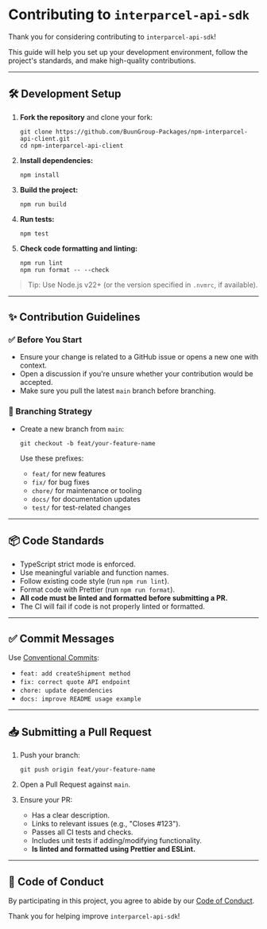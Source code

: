 # Contributing to `interparcel-api-sdk`

Thank you for considering contributing to `interparcel-api-sdk`! 

This guide will help you set up your development environment, follow the project's standards, and make high-quality contributions.

---

## 🛠 Development Setup

1. **Fork the repository** and clone your fork:

   ```
   git clone https://github.com/BuunGroup-Packages/npm-interparcel-api-client.git
   cd npm-interparcel-api-client
   ```

2. **Install dependencies:**

   ```
   npm install
   ```

3. **Build the project:**

   ```
   npm run build
   ```

4. **Run tests:**

   ```
   npm test
   ```

5. **Check code formatting and linting:**

   ```
   npm run lint
   npm run format -- --check
   ```

> Tip: Use Node.js v22+ (or the version specified in `.nvmrc`, if available).

---

## ✨ Contribution Guidelines

### ✅ Before You Start

- Ensure your change is related to a GitHub issue or opens a new one with context.
- Open a discussion if you're unsure whether your contribution would be accepted.
- Make sure you pull the latest `main` branch before branching.

### 🌿 Branching Strategy

- Create a new branch from `main`:

  ```
  git checkout -b feat/your-feature-name
  ```

  Use these prefixes:
  - `feat/` for new features
  - `fix/` for bug fixes
  - `chore/` for maintenance or tooling
  - `docs/` for documentation updates
  - `test/` for test-related changes

---

## 📦 Code Standards

- TypeScript strict mode is enforced.
- Use meaningful variable and function names.
- Follow existing code style (run `npm run lint`).
- Format code with Prettier (run `npm run format`).
- **All code must be linted and formatted before submitting a PR.**
- The CI will fail if code is not properly linted or formatted.

---

## ✅ Commit Messages

Use [Conventional Commits](https://www.conventionalcommits.org/):

- `feat: add createShipment method`
- `fix: correct quote API endpoint`
- `chore: update dependencies`
- `docs: improve README usage example`

---

## 📥 Submitting a Pull Request

1. Push your branch:

   ```
   git push origin feat/your-feature-name
   ```

2. Open a Pull Request against `main`.

3. Ensure your PR:

   - Has a clear description.
   - Links to relevant issues (e.g., "Closes #123").
   - Passes all CI tests and checks.
   - Includes unit tests if adding/modifying functionality.
   - **Is linted and formatted using Prettier and ESLint.**

---

## 🤝 Code of Conduct

By participating in this project, you agree to abide by our [Code of Conduct](https://opensource.guide/code-of-conduct/).

Thank you for helping improve `interparcel-api-sdk`!